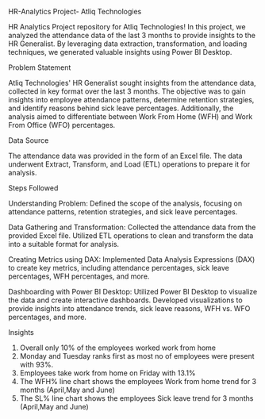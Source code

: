HR-Analytics Project- Atliq Technologies

HR Analytics Project repository for Atliq Technologies! In this project, we analyzed the attendance data of the last 3 months to provide insights to the HR Generalist. By leveraging data extraction, transformation, and loading techniques, we generated valuable insights using Power BI Desktop.

Problem Statement

Atliq Technologies' HR Generalist sought insights from the attendance data, collected in key format over the last 3 months. The objective was to gain insights into employee attendance patterns, determine retention strategies, and identify reasons behind sick leave percentages. Additionally, the analysis aimed to differentiate between Work From Home (WFH) and Work From Office (WFO) percentages.

Data Source

The attendance data was provided in the form of an Excel file. The data underwent Extract, Transform, and Load (ETL) operations to prepare it for analysis.

Steps Followed

Understanding Problem:
Defined the scope of the analysis, focusing on attendance patterns, retention strategies, and sick leave percentages.

Data Gathering and Transformation:
Collected the attendance data from the provided Excel file.
Utilized ETL operations to clean and transform the data into a suitable format for analysis.

Creating Metrics using DAX:
Implemented Data Analysis Expressions (DAX) to create key metrics, including attendance percentages, sick leave percentages, WFH percentages, and more.

Dashboarding with Power BI Desktop:
Utilized Power BI Desktop to visualize the data and create interactive dashboards.
Developed visualizations to provide insights into attendance trends, sick leave reasons, WFH vs. WFO percentages, and more.

Insights

1. Overall only 10% of the employees worked work from home
2. Monday and Tuesday ranks first as most no of employees were present with 93%.
3. Employees take work from home on Friday with 13.1%
4. The WFH% line chart shows the employees Work from home trend for 3 months (April,May and June)
5. The SL% line chart shows the employees Sick leave trend for 3 months (April,May and June)

